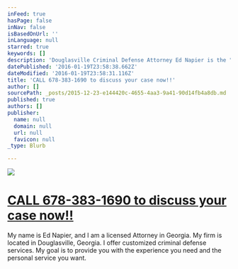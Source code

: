 ```yaml
---
inFeed: true
hasPage: false
inNav: false
isBasedOnUrl: ''
inLanguage: null
starred: true
keywords: []
description: 'Douglasville Criminal Defense Attorney Ed Napier is the "go to" lawyer in Douglasville, GA.  '
datePublished: '2016-01-19T23:58:38.662Z'
dateModified: '2016-01-19T23:58:31.116Z'
title: 'CALL 678-383-1690 to discuss your case now!!'
author: []
sourcePath: _posts/2015-12-23-e144420c-4655-4aa3-9a41-90d14fb4a8db.md
published: true
authors: []
publisher:
  name: null
  domain: null
  url: null
  favicon: null
_type: Blurb

---
```

![](https://s3-us-west-2.amazonaws.com/the-grid-img/p/db7031994a53bd80bd1976a6aeefe60ac3b08cce.jpg)

# [CALL 678-383-1690 to discuss your case now!!][0]

My name is Ed Napier, and I am a licensed Attorney in Georgia. My firm is located in Douglasville, Georgia.  I offer customized criminal defense services.  My goal is to provide you with the experience you need and the personal service you want.

# 

[0]: http://www.napierlawllc.com/legalservices/criminaldefense.html